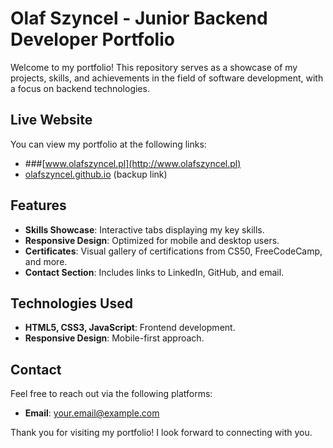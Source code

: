 # Olaf Szyncel - Junior Backend Developer Portfolio

Welcome to my portfolio! This repository serves as a showcase of my projects, skills, and achievements in the field of software development, with a focus on backend technologies.

## Live Website
You can view my portfolio at the following links:
- ###[www.olafszyncel.pl](http://www.olafszyncel.pl)
- [olafszyncel.github.io](http://olafszyncel.github.io) (backup link)

## Features
- **Skills Showcase**: Interactive tabs displaying my key skills.
- **Responsive Design**: Optimized for mobile and desktop users.
- **Certificates**: Visual gallery of certifications from CS50, FreeCodeCamp, and more.
- **Contact Section**: Includes links to LinkedIn, GitHub, and email.

## Technologies Used
- **HTML5, CSS3, JavaScript**: Frontend development.
- **Responsive Design**: Mobile-first approach.

## Contact
Feel free to reach out via the following platforms:
- **Email**: [your.email@example.com](mailto:your.email@example.com)

Thank you for visiting my portfolio! I look forward to connecting with you.
